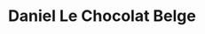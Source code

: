 ---
title: "Daniel Le Chocolat Belge"
url: /port-coquitlam/daniel-le-chocolat-belge/
shop: Schokolade
---